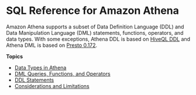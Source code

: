 # SQL Reference for Amazon Athena<a name="ddl-sql-reference"></a>

Amazon Athena supports a subset of Data Definition Language \(DDL\) and Data Manipulation Language \(DML\) statements, functions, operators, and data types\. With some exceptions, Athena DDL is based on [HiveQL DDL](https://cwiki.apache.org/confluence/display/Hive/LanguageManual+DDL) and Athena DML is based on [Presto 0\.172](https://prestodb.io/docs/0.172/index.html)\.

**Topics**
+ [Data Types in Athena](data-types.md)
+ [DML Queries, Functions, and Operators](functions-operators-reference-section.md)
+ [DDL Statements](language-reference.md)
+ [Considerations and Limitations](other-notable-limitations.md)